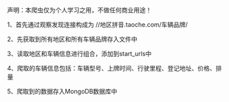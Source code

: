 声明：本爬虫仅为个人学习之用，不做任何商业用途！

1、首先通过观察发现连接构成为 //地区拼音.taoche.com/车辆品牌/

2、先获取到所有地区和所有车辆品牌存入文件中

3、读取地区和车辆信息进行组合，添加到start_urls中

4、爬取的车辆信息包括：车辆型号、上牌时间、行驶里程、登记地址、价格、排量

5、爬取到的数据存入MongoDB数据库中
